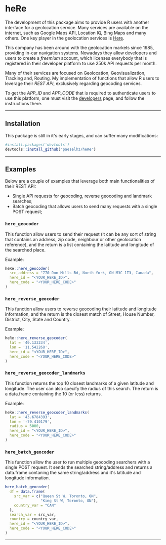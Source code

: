 # heRe

<!-- badges: start -->
<!-- badges: end -->

The development of this package aims to provide R users with another interface for a geolocation service. Many services are available on the internet, such as Google Maps API, Location IQ, Bing Maps and many others. One key player in the geolocation services is [Here](here.com).

This company has been around with the geolocation markets since 1985, providing in-car navigation systems. Nowadays they allow developers and users to create a _freemium_ account, which licenses everybody that is registered in their developer platform to use 250k API requests per month.

Many of their services are focused on Geolocation, Geovisualization, Tracking and, Routing. My implementation of functions that allow R users to leverage their _REST API_, exclusively regarding geocoding services.

To get the *APP_ID* and *APP_CODE* that is required to authenticate users to use this platform, one must visit the [developers](developer.here.com) page, and follow the instructions there.

---

## Installation

This package is still in it's early stages, and can suffer many modifications:

``` r
#install.packages('devtools')
devtools::install_github("paeselhz/heRe")
```

---

## Examples

Below are a couple of examples that leverage both main functionalities of their REST API:
  * Single API requests for geocoding, reverse geocoding and landmark searches;
  * Batch geocoding that allows users to send many requests with a single POST request;
  
### `here_geocoder`

This function allow users to send their request (it can be any sort of string that contains an address, zip code, neighbour or other geolocation reference), and the return is a list containing the latitude and longitude of the searched place.

Example:

``` r
heRe::here_geocoder(
  src_address = "770 Don Mills Rd, North York, ON M3C 1T3, Canada", 
  here_id = "<YOUR_HERE_ID>",
  here_code = "<YOUR_HERE_CODE>"
)
```

### `here_reverse_geocoder`

This function allow users to reverse geocoding their latitude and longitude information, and the return is the closest match of Street, House Number, District, City, State and Country.

Example:

``` r
heRe::here_reverse_geocoder(
  lat = '40.133234',
  lon = '11.542268',
  here_id = "<YOUR_HERE_ID>",
  here_code = "<YOUR_HERE_CODE>"
)
```

### `here_reverse_geocoder_landmarks`

This function returns the top 10 closest landmarks of a given latitude and longitude. The user can also specify the radius of this search. The return is a data.frame containing the 10 (or less) returns.

Example:

``` r
heRe::here_reverse_geocoder_landmarks(
  lat = '43.6784393',
  lon = '-79.410179',
  radius = 5000,
  here_id = "<YOUR_HERE_ID>",
  here_code = "<YOUR_HERE_CODE>"
)
```

### `here_batch_geocoder`

This function allow the user to run multiple geocoding searchers with a single POST request. It sends the searched string/address and returns a data.frame contaning the same string/address and it's latitude and longitude information.

``` r
here_batch_geocoder(
  df = data.frame(
    src_var = c("Queen St W, Toronto, ON",
                "King St W, Toronto, ON"),
    country_var = "CAN"
  ),
  search_var = src_var,
  country = country_var,
  here_id = "<YOUR_HERE_ID>",
  here_code = "<YOUR_HERE_CODE>"
)
```

---


